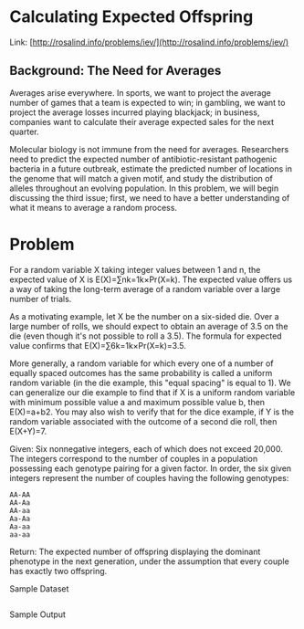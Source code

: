 
# Calculating Expected Offspring

Link: [http://rosalind.info/problems/iev/](http://rosalind.info/problems/iev/)

## Background: The Need for Averages

Averages arise everywhere. In sports, we want to project the average number of games that a team is expected to win; in gambling, we want to project the average losses incurred playing blackjack; in business, companies want to calculate their average expected sales for the next quarter.

Molecular biology is not immune from the need for averages. Researchers need to predict the expected number of antibiotic-resistant pathogenic bacteria in a future outbreak, estimate the predicted number of locations in the genome that will match a given motif, and study the distribution of alleles throughout an evolving population. In this problem, we will begin discussing the third issue; first, we need to have a better understanding of what it means to average a random process.

# Problem

For a random variable X taking integer values between 1 and n, the expected value of X is E(X)=∑nk=1k×Pr(X=k). The expected value offers us a way of taking the long-term average of a random variable over a large number of trials.

As a motivating example, let X be the number on a six-sided die. Over a large number of rolls, we should expect to obtain an average of 3.5 on the die (even though it's not possible to roll a 3.5). The formula for expected value confirms that E(X)=∑6k=1k×Pr(X=k)=3.5.

More generally, a random variable for which every one of a number of equally spaced outcomes has the same probability is called a uniform random variable (in the die example, this "equal spacing" is equal to 1). We can generalize our die example to find that if X is a uniform random variable with minimum possible value a and maximum possible value b, then E(X)=a+b2. You may also wish to verify that for the dice example, if Y is the random variable associated with the outcome of a second die roll, then E(X+Y)=7.

Given: Six nonnegative integers, each of which does not exceed 20,000. The integers correspond to the number of couples in a population possessing each genotype pairing for a given factor. In order, the six given integers represent the number of couples having the following genotypes:

    AA-AA
    AA-Aa
    AA-aa
    Aa-Aa
    Aa-aa
    aa-aa

Return: The expected number of offspring displaying the dominant phenotype in the next generation, under the assumption that every couple has exactly two offspring.

Sample Dataset

```
```

Sample Output

```
```